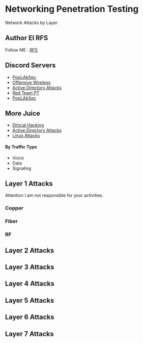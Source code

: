 # Networking Penetration Testing
Network Attacks by Layer

## Author El RFS

Follow ME : [RFS](https://cli-ck.me/rfs)


## Discord Servers

- [PopLAbSec](https://discord.gg/Zmgr8rWMmu)
- [Offensive Wireless](https://discord.gg/sEXM6W95gV)
- [Active Directory Attacks](https://discord.gg/VPquyDE3JY)
- [Red Team PT]()
- [PopLAbSec]()

## More Juice
- [Ethical Hacking](https://rfs.popdocs.net/)
- [Active Directory Attacks](https://ad.popdocs.net/)
- [Linux Attacks]()


#### By Traffic Type
- Voice
- Data
- Signaling

## Layer 1 Attacks
Attention I am not responsible for your activities.
### Copper
### Fiber
### RF


## Layer 2 Attacks


## Layer 3 Attacks



## Layer 4 Attacks


## Layer 5 Attacks

## Layer 6 Attacks


## Layer 7 Attacks